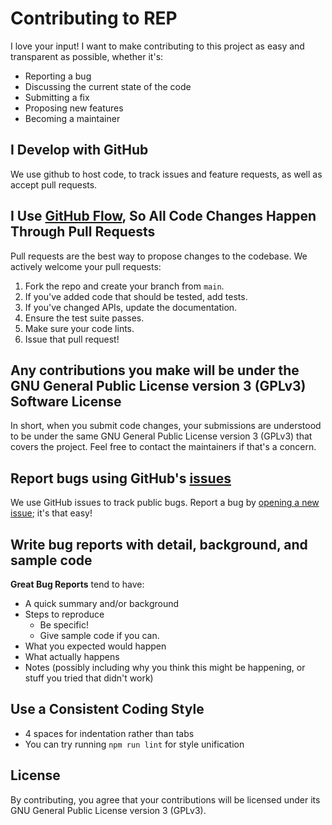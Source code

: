 # Contributing to REP

I love your input! I want to make contributing to this project as easy and transparent as possible, whether it's:

- Reporting a bug
- Discussing the current state of the code
- Submitting a fix
- Proposing new features
- Becoming a maintainer

## I Develop with GitHub
We use github to host code, to track issues and feature requests, as well as accept pull requests.

## I Use [GitHub Flow](https://docs.github.com/en/get-started/using-github/github-flow), So All Code Changes Happen Through Pull Requests
Pull requests are the best way to propose changes to the codebase. We actively welcome your pull requests:

1. Fork the repo and create your branch from `main`.
2. If you've added code that should be tested, add tests.
3. If you've changed APIs, update the documentation.
4. Ensure the test suite passes.
5. Make sure your code lints.
6. Issue that pull request!

## Any contributions you make will be under the GNU General Public License version 3 (GPLv3) Software License
In short, when you submit code changes, your submissions are understood to be under the same GNU General Public License version 3 (GPLv3) that covers the project. Feel free to contact the maintainers if that's a concern.

## Report bugs using GitHub's [issues](https://github.com/Kubik-Modder/ReputationMod-1.0/issues)
We use GitHub issues to track public bugs. Report a bug by [opening a new issue](https://github.com/Kubik-Modder/ReputationMod-1.0/issues); it's that easy!

## Write bug reports with detail, background, and sample code

**Great Bug Reports** tend to have:

- A quick summary and/or background
- Steps to reproduce
  - Be specific!
  - Give sample code if you can.
- What you expected would happen
- What actually happens
- Notes (possibly including why you think this might be happening, or stuff you tried that didn't work)

## Use a Consistent Coding Style

* 4 spaces for indentation rather than tabs
* You can try running `npm run lint` for style unification

## License
By contributing, you agree that your contributions will be licensed under its GNU General Public License version 3 (GPLv3).
